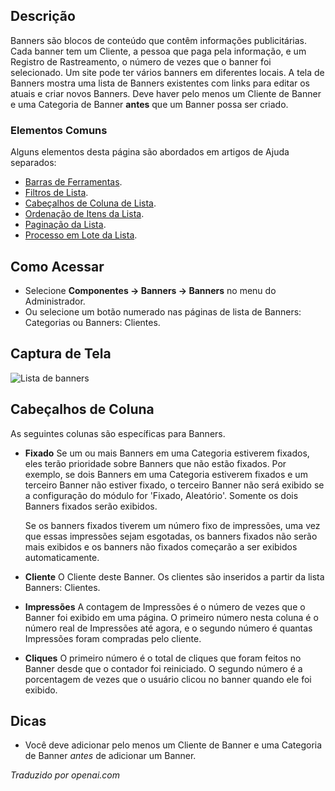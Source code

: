 <!-- Filename: Help4.x:Banners  / Display title: Banners -->

## Descrição

Banners são blocos de conteúdo que contêm informações publicitárias. Cada banner tem um Cliente, a pessoa que paga pela informação, e um Registro de Rastreamento, o número de vezes que o banner foi selecionado. Um site pode ter vários banners em diferentes locais. A tela de Banners mostra uma lista de Banners existentes com links para editar os atuais e criar novos Banners. Deve haver pelo menos um Cliente de Banner e uma Categoria de Banner **antes** que um Banner possa ser criado.

### Elementos Comuns

Alguns elementos desta página são abordados em artigos de Ajuda separados:

* [Barras de Ferramentas](jdocmanual?article=help/common-elements/toolbars).
* [Filtros de Lista](jdocmanual?article=help/common-elements/list-filters).
* [Cabeçalhos de Coluna de Lista](jdocmanual?article=help/common-elements/list-column-headers).
* [Ordenação de Itens da Lista](jdocmanual?article=help/common-elements/list-ordering).
* [Paginação da Lista](jdocmanual?article=help/common-elements/list-pagination).
* [Processo em Lote da Lista](jdocmanual?article=help/common-elements/list-batch-process).

## Como Acessar

- Selecione **Componentes → Banners → Banners** no menu do Administrador.
- Ou selecione um botão numerado nas páginas de lista de Banners: Categorias ou Banners: Clientes.

## Captura de Tela

![Lista de banners](../../../ptbr/images/banners/banners-list.png)

## Cabeçalhos de Coluna

As seguintes colunas são específicas para Banners.

- **Fixado** Se um ou mais Banners em uma Categoria estiverem fixados, eles terão prioridade sobre Banners que não estão fixados. Por exemplo, se dois Banners em uma Categoria estiverem fixados e um terceiro Banner não estiver fixado, o terceiro Banner não será exibido se a configuração do módulo for 'Fixado, Aleatório'. Somente os dois Banners fixados serão exibidos.

    Se os banners fixados tiverem um número fixo de impressões, uma vez que essas impressões sejam esgotadas, os banners fixados não serão mais exibidos e os banners não fixados começarão a ser exibidos automaticamente.
- **Cliente** O Cliente deste Banner. Os clientes são inseridos a partir da lista Banners: Clientes.
- **Impressões** A contagem de Impressões é o número de vezes que o Banner foi exibido em uma página. O primeiro número nesta coluna é o número real de Impressões até agora, e o segundo número é quantas Impressões foram compradas pelo cliente.
- **Cliques** O primeiro número é o total de cliques que foram feitos no Banner desde que o contador foi reiniciado. O segundo número é a porcentagem de vezes que o usuário clicou no banner quando ele foi exibido.

## Dicas

- Você deve adicionar pelo menos um Cliente de Banner e uma Categoria de Banner *antes* de adicionar um Banner.

*Traduzido por openai.com*


